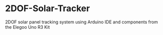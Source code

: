 # 2DOF-Solar-Tracker
2DOF solar panel tracking system using Arduino IDE and components from the Elegoo Uno R3 Kit

